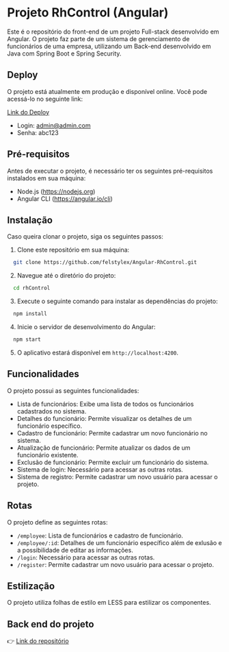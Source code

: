 # Projeto RhControl (Angular)

Este é o repositório do front-end de um projeto Full-stack desenvolvido em Angular. O projeto faz parte de um sistema de gerenciamento de funcionários de uma empresa, utilizando um Back-end desenvolvido em Java com Spring Boot e Spring Security.

## Deploy

O projeto está atualmente em produção e disponível online. Você pode acessá-lo no seguinte link:

[Link do Deploy](https://rhcontrol.netlify.app/)

- Login: admin@admin.com
- Senha: abc123

## Pré-requisitos

Antes de executar o projeto, é necessário ter os seguintes pré-requisitos instalados em sua máquina:

- Node.js (https://nodejs.org)
- Angular CLI (https://angular.io/cli)

## Instalação

Caso queira clonar o projeto, siga os seguintes passos:

1. Clone este repositório em sua máquina:
```bash
  git clone https://github.com/felstylex/Angular-RhControl.git
```

2. Navegue até o diretório do projeto:
```bash
  cd rhControl
```
3. Execute o seguinte comando para instalar as dependências do projeto:
```bash
  npm install
```
4. Inicie o servidor de desenvolvimento do Angular:
```bash
  npm start
```
5. O aplicativo estará disponível em `http://localhost:4200`.

## Funcionalidades

O projeto possui as seguintes funcionalidades:

- Lista de funcionários: Exibe uma lista de todos os funcionários cadastrados no sistema.
- Detalhes do funcionário: Permite visualizar os detalhes de um funcionário específico.
- Cadastro de funcionário: Permite cadastrar um novo funcionário no sistema.
- Atualização de funcionário: Permite atualizar os dados de um funcionário existente.
- Exclusão de funcionário: Permite excluir um funcionário do sistema.
- Sistema de login: Necessário para acessar as outras rotas.
- Sistema de registro: Permite cadastrar um novo usuário para acessar o projeto.

## Rotas

O projeto define as seguintes rotas:

- `/employee`: Lista de funcionários e cadastro de funcionário.
- `/employee/:id`: Detalhes de um funcionário específico além de exlusão e a possibilidade de editar as informações.
- `/login`: Necessário para acessar as outras rotas.
- `/register`: Permite cadastrar um novo usuário para acessar o projeto.

## Estilização

O projeto utiliza folhas de estilo em LESS para estilizar os componentes.

## Back end do projeto
👉 [Link do repositório](https://github.com/felstylex/Java-RhControl)
